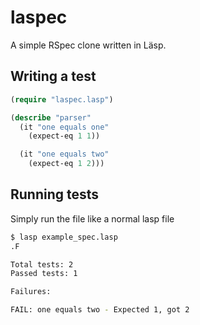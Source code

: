 # laspec

A simple RSpec clone written in Läsp.

## Writing a test

```lisp
(require "laspec.lasp")

(describe "parser"
  (it "one equals one"
    (expect-eq 1 1))

  (it "one equals two"
    (expect-eq 1 2)))
```

## Running tests

Simply run the file like a normal lasp file

```bash
$ lasp example_spec.lasp
.F

Total tests: 2
Passed tests: 1

Failures:

FAIL: one equals two - Expected 1, got 2
```
